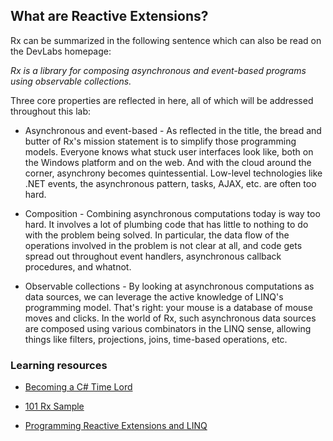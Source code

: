## What are Reactive Extensions?

Rx can be summarized in the following sentence which can also be read on the DevLabs homepage:

*Rx is a library for composing asynchronous and event-based programs using observable collections.*

Three core properties are reflected in here, all of which will be addressed throughout this lab:

* Asynchronous and event-based - As reflected in the title, the bread and butter of Rx&apos;s mission statement is to simplify those programming models. Everyone knows what stuck user interfaces look like, both on the Windows platform and on the web. And with the cloud around the corner, asynchrony becomes quintessential. Low-level technologies like .NET events, the asynchronous pattern, tasks, AJAX, etc. are often too hard.

* Composition - Combining asynchronous computations today is way too hard. It involves a lot of plumbing code that has little to nothing to do with the problem being solved. 
In particular, the data flow of the operations involved in the problem is not clear at all, and code gets spread out throughout event handlers, 
asynchronous callback procedures, and whatnot.

* Observable collections - By looking at asynchronous computations as data sources, we can leverage the active knowledge of LINQ&apos;s programming model. 
That&apos;s right: your mouse is a database of mouse moves and clicks. In the world of Rx, such asynchronous data sources are composed using various combinators 
in the LINQ sense, allowing things like filters, projections, joins, time-based operations, etc.

### Learning resources

* [Becoming a C# Time Lord](http://channel9.msdn.com/Events/TechEd/Australia/2013/DEV422)

* [101 Rx Sample](http://rxwiki.wikidot.com/101samples)

* [Programming Reactive Extensions and LINQ](http://www.apress.com/programming-reactive-extensions-and-linq?gtmf=s)
